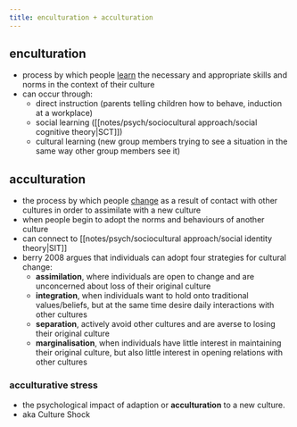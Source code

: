 ```yaml
---
title: enculturation + acculturation
---
```

## enculturation
- process by which people <u>learn</u> the necessary and appropriate skills and norms in the context of their culture
- can occur through:
	- direct instruction (parents telling children how to behave, induction at a workplace)
	- social learning ([[notes/psych/sociocultural approach/social cognitive theory|SCT]])
	- cultural learning (new group members trying to see a situation in the same way other group members see it)
## acculturation
- the process by which people <u>change</u> as a result of contact with other cultures in order to assimilate with a new culture
- when people begin to adopt the norms and behaviours of another culture
- can connect to [[notes/psych/sociocultural approach/social identity theory|SIT]]
- berry 2008 argues that individuals can adopt four strategies for cultural change:
	- **assimilation**, where individuals are open to change and are unconcerned about loss of their original culture
	- **integration**, when individuals want to hold onto traditional values/beliefs, but at the same time desire daily interactions with other cultures
	- **separation**, actively avoid other cultures and are averse to losing their original culture
	- **marginalisation**, when individuals have little interest in maintaining their original culture, but also little interest in opening relations with other cultures
### acculturative stress
- the psychological impact of adaption or **acculturation** to a new culture. 
- aka Culture Shock